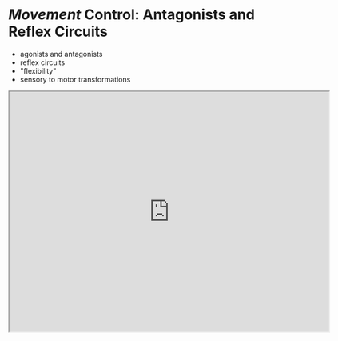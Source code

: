 # *Movement* Control: Antagonists and Reflex Circuits

- agonists and antagonists
- reflex circuits
- "flexibility"
- sensory to motor transformations

<iframe src="https://drive.google.com/file/d/1R16Rqi4Z4lPB1pYScEyP3kJUrgqJIkG9/preview" width="640" height="480" allow="autoplay"></iframe>